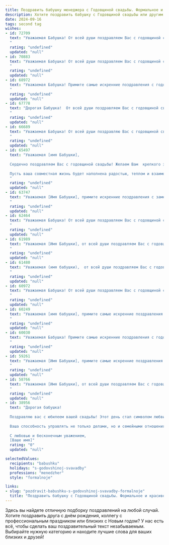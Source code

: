 ```yaml
---
title: Поздравить бабушку менеджера с Годовщиной свадьбы. Формальное и красивое
description: Хотите поздравить бабушку с Годовщиной свадьбы или другим праздником? Наш ИИ создаст незабываемое поздравление, а вы обязательно выделитесь среди других.  
date: 2024-09-16
tags: second tag
wishes:
- id: 72709
  text: "Уважаемая Бабушка! От всей души поздравляем Вас с годовщиной свадьбы! Желаем Вам крепкого здоровья, семейного благополучия, радости и любви. Пусть каждый день Вашей жизни будет наполнен счастьем и теплом.
  "
  rating: "undefined"
  updated: "null"
- id: 70883
  text: "Уважаемая Бабушка! От всей души поздравляем Вас с годовщиной свадьбы! Желаем долгих лет счастливой совместной жизни, наполненных любовью, уважением и взаимопониманием. Пусть ваш богатый жизненный опыт и профессионализм менеджера всегда помогает Вам в преодолении любых трудностей.
  "
  rating: "undefined"
  updated: "null"
- id: 68972
  text: "Уважаемая Бабушка! Примите самые искренние поздравления с годовщиной свадьбы! Желаю Вам крепкого здоровья, семейного благополучия, радости и много-много лет счастливой жизни! Пусть Ваша любовь и взаимопонимание будут незыблемыми, а каждый день наполнен теплом домашнего очага.
  "
  rating: "undefined"
  updated: "null"
- id: 67778
  text: "Дорогая Бабушка!  От всей души поздравляем Вас с годовщиной свадьбы! Желаем Вам крепкого здоровья, семейного счастья и благополучия! Пусть Ваша любовь и взаимопонимание остаются такими же крепкими, как и много лет назад!
  "
  rating: "undefined"
  updated: "null"
- id: 66689
  text: "Уважаемая Бабушка! От всей души поздравляю Вас с годовщиной свадьбы! Желаю долгих лет совместной жизни, наполненных любовью, счастьем и взаимопониманием. Пусть ваша работа менеджера приносит Вам удовлетворение, а семейный очаг всегда будет уютным и теплым.
  "
  rating: "undefined"
  updated: "null"
- id: 65497
  text: "Уважаемая [имя Бабушки],
  
  Сердечно поздравляем Вас с годовщиной свадьбы! Желаем Вам  крепкого здоровья, неиссякаемой любви и семейного благополучия!
  
  Пусть ваша совместная жизнь будет наполнена радостью, теплом и взаимопониманием!
  "
  rating: "undefined"
  updated: "null"
- id: 63747
  text: "Уважаемая [Имя Бабушки], примите искренние поздравления с замечательной годовщиной свадьбы! Желаем Вам и Вашему мужу крепкого здоровья, долголетия и семейного счастья. Пусть любовь, что связывает Вас, будет вечной и яркой, как в день Вашей свадьбы.
  "
  rating: "undefined"
  updated: "null"
- id: 62464
  text: "Уважаемая Бабушка! От всей души поздравляем Вас с годовщиной свадьбы! Желаем Вам крепкого здоровья, семейного счастья и благополучия на долгие годы. Пусть Ваша любовь и взаимопонимание продолжают цвести и радовать Вас каждый день.
  "
  rating: "undefined"
  updated: "null"
- id: 61989
  text: "Уважаемая [Имя Бабушки], от всей души поздравляем Вас с годовщиной свадьбы! Желаем Вам крепкого здоровья, семейного благополучия, любви и радости. Пусть каждый день Вашей жизни будет наполнен счастьем и гармонией.
  "
  rating: "undefined"
  updated: "null"
- id: 61480
  text: "Уважаемая (имя бабушки),  от всей души поздравляем Вас с годовщиной свадьбы!  Желаем вам долгих и счастливых лет семейной жизни,  крепкого здоровья  и  мира в Вашем доме. Пусть Ваша любовь  будет  неиссякаемой,  а  воспоминания  о  прожитых годах  всегда  согревают  Ваши  сердца.
  "
  rating: "undefined"
  updated: "null"
- id: 60972
  text: "Уважаемая Бабушка! От всей души поздравляем Вас с годовщиной свадьбы! Желаем Вам крепкого здоровья, семейного благополучия и долгих лет жизни, наполненных любовью и счастьем! Пусть Ваша профессиональная деятельность, как менеджера, приносит Вам удовлетворение и успех!
  "
  rating: "undefined"
  updated: "null"
- id: 60249
  text: "Уважаемая [имя бабушки], примите самые искренние поздравления с годовщиной свадьбы! Желаю Вам и Вашему супругу крепкого здоровья, много счастливых лет, наполненных любовью, пониманием и взаимоуважением. Пусть каждый день Вашей жизни будет ярким и радостным!
  "
  rating: "undefined"
  updated: "null"
- id: 60030
  text: "Уважаемая Бабушка! Примите самые искренние поздравления с годовщиной свадьбы! Желаю Вам крепкого здоровья, семейного благополучия, долгих лет жизни, наполненных любовью и счастьем. Пусть ваша жизнь будет яркой и полной радостных моментов!
  "
  rating: "undefined"
  updated: "null"
- id: 59261
  text: "Уважаемая [Имя Бабушки], примите самые искренние поздравления с годовщиной свадьбы! Желаем вам долгих лет счастливой семейной жизни, наполненных любовью, взаимопониманием и заботой. Пусть ваш жизненный путь будет усеян радостными моментами, а каждый день приносит новые приятные эмоции.
  "
  rating: "undefined"
  updated: "null"
- id: 58766
  text: "Уважаемая [Имя Бабушки], от всей души поздравляем Вас с годовщиной свадьбы! Желаем Вам крепкого здоровья,  счастья, любви и благополучия на долгие годы. Пусть в Вашей семье всегда царят мир и взаимопонимание, а каждый день будет наполнен радостью и теплыми воспоминаниями.
  "
  rating: "undefined"
  updated: "null"
- id: 38956
  text: "Дорогая бабушка!
  
  Поздравляю вас с юбилеем вашей свадьбы! Этот день стал символом любви, заботы и взаимопонимания, которые вы пронесли через годы совместной жизни. Ваша стойкость и мудрость вдохновляют всех нас, и мы гордимся тем, что имеем возможность учиться у вас.
  
  Ваша способность управлять не только делами, но и семейными отношениями – это настоящее искусство. Желаю вам счастья, здоровья и долгих лет вместе. Пусть каждый новый день приносит радость и гармонию в ваш дом.
  
  С любовью и бесконечным уважением,
  [Ваше имя]"
  rating: "0"
  updated: "null"

selectedValues:
  recipients: "babushku"
  holidays: "s-godovshinoj-svavadby"
  professions: "menedzher"
  style: "formalnoje"

links:
- slug: "pozdravit-babushku-s-godovshinoj-svavadby-formalnoje"
  title: "Поздравить бабушку с Годовщиной свадьбы. Формальное и красивое"
---
```


Здесь вы найдете отличную подборку поздравлений на любой случай. 
Хотите поздравить друга с днём рождения, коллегу с профессиональным праздником или близких с Новым годом? У нас есть всё, чтобы сделать ваш поздравительный текст незабываемым. Выбирайте нужную категорию и находите лучшие слова для ваших близких и друзей!
